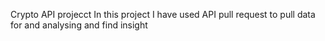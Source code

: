 Crypto API projecct
In this project I have used API pull request to pull data for and analysing and find insight
